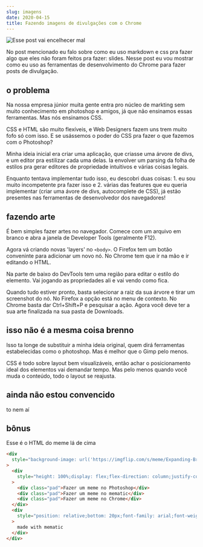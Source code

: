 ```yaml
---
slug: imagens
date: 2020-04-15
title: Fazendo imagens de divulgações com o Chrome
---
```


![Esse post vai encelhecer mal](/images/meme.png)

No post mencionado eu falo sobre como eu uso markdown e css pra fazer algo que
eles não foram feitos pra fazer: slides. Nesse post eu vou mostrar como eu uso
as ferramentas de desenvolvimento do Chrome para fazer posts de divulgação.

## o problema

Na nossa empresa júnior muita gente entra pro núcleo de markting sem muito
conhecimento em photoshop e amigos, já que não ensinamos essas ferramentas. Mas
nós ensinamos CSS.

CSS e HTML são muito flexíveis, e Web Designers fazem uns trem muito fofo só com
isso. E se usássemos o poder do CSS pra fazer o que fazemos com o Photoshop?

Minha ideia inicial era criar uma aplicação, que criasse uma árvore de divs, e
um editor pra estilizar cada uma delas. Ia envolver um parsing da folha de
estilos pra gerar editores de propriedade intuitivos e várias coisas legais.

Enquanto tentava implementar tudo isso, eu descobri duas coisas: 1. eu sou muito
incompetente pra fazer isso e 2. várias das features que eu queria implementar
(criar uma ávore de divs, autocomplete de CSS), já estão presentes nas
ferramentas de desenvolvedor dos navegadores!

## fazendo arte

É bem simples fazer artes no navegador. Comece com um arquivo em branco e abra a
janela de Developer Tools (geralmente F12).

Agora vá criando novas 'layers' no `<body>`. O Firefox tem um botão conveninte
para adicionar um novo nó. No Chrome tem que ir na mão e ir editando o HTML.

Na parte de baixo do DevTools tem uma região para editar o estilo do elemento.
Vai jogando as propriedades ali e vai vendo como fica.

Quando tudo estiver pronto, basta selecionar a raiz da sua árvore e tirar um
screenshot do nó. No Firefox a opção está no menu de contexto. No Chrome basta
dar Ctrl+Shift+P e pesquisar a ação. Agora você deve ter a sua arte finalizada
na sua pasta de Downloads.

## isso não é a mesma coisa brenno

Isso ta longe de substituir a minha ideia original, quem dirá ferramentas
estabelecidas como o photoshop. Mas é melhor que o Gimp pelo menos.

CSS é todo sobre layout bem visualizáveis, então achar o posicionamento ideal
dos elementos vai demandar tempo. Mas pelo menos quando você muda o conteúdo,
todo o layout se reajusta.

## ainda não estou convencido

to nem aí

## bônus

Esse é o HTML do meme lá de cima

```html
<div
  style="background-image: url('https://imgflip.com/s/meme/Expanding-Brain.jpg');height: 500px;background-size: 490px;background-repeat: no-repeat;width: 490px;"
>
  <div
    style="height: 100%;display: flex;flex-direction: column;justify-content: space-around;font-family: Arial;font-weight: bold;text-shadow: 2px 2px 4px #0006, 1px 1px 0 #000, 1px -1px 0 #000, -1px 1px 0 #000, -1px -1px 0 #000;color: yellow;font-style: italic;font-size: 2em;width: 240px;align-items: center;"
  >
    <div class="pad">Fazer um meme no Photoshop</div>
    <div class="pad">Fazer um meme no mematic</div>
    <div class="pad">Fazer um meme no Chrome</div>
  </div>
  <div
    style="position: relative;bottom: 20px;font-family: arial;font-weight: bold;color: white;text-shadow: 0 1px 2px #000000b0;"
  >
    made with mematic
  </div>
</div>
```
